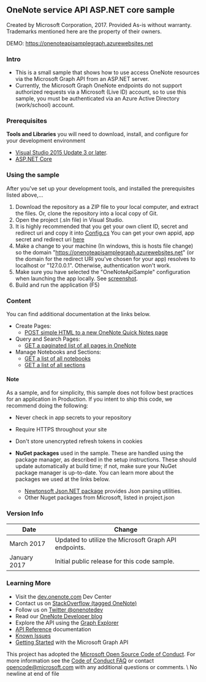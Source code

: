 ## OneNote service API ASP.NET core sample

Created by Microsoft Corporation, 2017. Provided As-is without warranty. Trademarks mentioned here are the property of their owners.

DEMO: https://onenoteapisamplegraph.azurewebsites.net

### Intro
* This is a small sample that shows how to use access OneNote resources via the Microsoft Graph API from an ASP.NET server.
* Currently, the Microsoft Graph OneNote endpoints do not support authorized requests via a Microsoft (Live ID) account, so to use this sample, 
you must be authenticated via an Azure Active Directory (work/school) account.

### Prerequisites

**Tools and Libraries** you will need to download, install, and configure for your development environment
* [Visual Studio 2015 Update 3 or later](http://www.visualstudio.com/en-us/downloads). 
* [ASP.NET Core](https://www.asp.net/core)

### Using the sample

After you've set up your development tools, and installed the prerequisites listed above,...

1. Download the repository as a ZIP file to your local computer, and extract the files. Or, clone the repository into a local copy of Git.
2. Open the project (.sln file) in Visual Studio.
3. It is highly recommended that you get your own client ID, secret and redirect uri and copy it into
	[Config.cs](https://github.com/OneNoteDev/OneNoteApiSampleAspNetCore/blob/master/src/OneNoteApiSample/Config.cs#L9)
	You can get your own appid, app secret and redirect uri [here](http://msdn.microsoft.com/EN-US/library/office/dn575426.aspx)
4. Make a change to your machine (In windows, this is hosts file change) so the domain "https://onenoteapisamplegraph.azurewebsites.net" (or the domain for the redirect URI you've chosen for your app) resolves to localhost or "127.0.0.1". Otherwise, authentication won't work.
5. Make sure you have selected the "OneNoteApiSample" configuration when launching the app locally. See [screenshot](https://github.com/OneNoteDev/OneNoteApiSampleAspNetCore/blob/master/images/OneNoteApiSampleConfiguration.PNG).
6. Build and run the application (F5)

### Content

You can find additional documentation at the links below.

* Create Pages: 
	* [POST simple HTML to a new OneNote Quick Notes page](https://developer.microsoft.com/en-us/graph/docs/api-reference/beta/api/notes_post_pages)
* Query and Search Pages:
	*  [GET a paginated list of all pages in OneNote](https://developer.microsoft.com/en-us/graph/docs/api-reference/beta/api/notes_list_pages)
* Manage Notebooks and Sections:
	* [GET a list of all notebooks](https://developer.microsoft.com/en-us/graph/docs/api-reference/beta/api/notes_list_notebooks)
	* [GET a list of all sections](https://developer.microsoft.com/en-us/graph/docs/api-reference/beta/api/notes_list_sections)

#### Note
As a sample, and for simplicity, this sample does not follow best practices for an application in Production. If you intent to ship this code, we recommend doing the following:

* Never check in app secrets to your repository
* Require HTTPS throughout your site
* Don't store unencrypted refresh tokens in cookies

* **NuGet packages** used in the sample. These are handled using the package manager, as described in the setup instructions. These should update automatically at build time; if not, make sure your NuGet package manager is up-to-date. You can learn more about the packages we used at the links below.
	* [Newtonsoft Json.NET package](http://newtonsoft.com/) provides Json parsing utilities.
	* Other Nuget packages from Microsoft, listed in project.json

### Version Info

| Date | Change |
|------|------|
| March 2017 | Updated to utilize the Microsoft Graph API endpoints. |
| January 2017 | Initial public release for this code sample. |
  
### Learning More

* Visit the [dev.onenote.com](http://dev.onenote.com) Dev Center
* Contact us on [StackOverflow (tagged OneNote)](http://go.microsoft.com/fwlink/?LinkID=390182)
* Follow us on [Twitter @onenotedev](http://www.twitter.com/onenotedev)
* Read our [OneNote Developer blog](http://go.microsoft.com/fwlink/?LinkID=390183)
* Explore the API using the [Graph Explorer](https://developer.microsoft.com/en-us/graph/graph-explorer)
* [API Reference](https://developer.microsoft.com/en-us/graph/docs/api-reference/beta/resources/notes) documentation
* [Known Issues](https://developer.microsoft.com/en-us/graph/docs/overview/release_notes)
* [Getting Started](https://developer.microsoft.com/en-us/graph/docs/get-started/get-started) with the Microsoft Graph API

This project has adopted the [Microsoft Open Source Code of Conduct](https://opensource.microsoft.com/codeofconduct/). For more information see the [Code of Conduct FAQ](https://opensource.microsoft.com/codeofconduct/faq/) or contact [opencode@microsoft.com](mailto:opencode@microsoft.com) with any additional questions or comments.
\ No newline at end of file